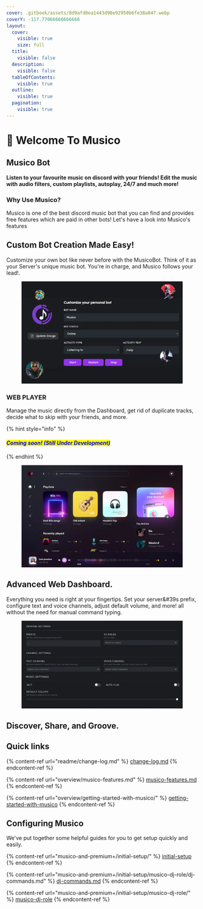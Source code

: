 ```yaml
---
cover: .gitbook/assets/8d9afd8ea1443d98e92950b6fe38a847.webp
coverY: -117.77066666666666
layout:
  cover:
    visible: true
    size: full
  title:
    visible: false
  description:
    visible: false
  tableOfContents:
    visible: true
  outline:
    visible: true
  pagination:
    visible: true
---
```


# 👋 Welcome To Musico

## Musico Bot

**Listen to your favourite music on discord with your friends! Edit the music with audio filters, custom playlists, autoplay, 24/7 and much more!**

### Why Use Musico?

Musico is one of the best discord music bot that you can find and provides free features which are paid in other bots! Let's have a look into Musico's features

## Custom Bot Creation Made Easy!

Customize your own bot like never before with the MusicoBot. Think of it as your Server's unique music bot. You're in charge, and Musico follows your lead!.

<figure><img src=".gitbook/assets/custombot.webp" alt=""><figcaption></figcaption></figure>

### WEB PLAYER

Manage the music directly from the Dashboard, get rid of duplicate tracks, decide what to skip with your friends, and more.

{% hint style="info" %}
#### _<mark style="color:blue;">Coming soon! (Still Under Development)</mark>_
{% endhint %}

<figure><img src=".gitbook/assets/player-demo.webp" alt=""><figcaption></figcaption></figure>

## Advanced Web Dashboard.

Everything you need is right at your fingertips. Set your server\&#39s prefix, configure text and voice channels, adjust default volume, and more! all without the need for manual command typing.

<figure><img src=".gitbook/assets/dashboard.webp" alt=""><figcaption></figcaption></figure>

## &#x20;                           Discover, Share, and Groove.

## Quick links

{% content-ref url="readme/change-log.md" %}
[change-log.md](readme/change-log.md)
{% endcontent-ref %}

{% content-ref url="overview/musico-features.md" %}
[musico-features.md](overview/musico-features.md)
{% endcontent-ref %}

{% content-ref url="overview/getting-started-with-musico/" %}
[getting-started-with-musico](overview/getting-started-with-musico/)
{% endcontent-ref %}

## Configuring Musico&#x20;

We've put together some helpful guides for you to get setup quickly and easily.

{% content-ref url="musico-and-premium+/initial-setup/" %}
[initial-setup](musico-and-premium+/initial-setup/)
{% endcontent-ref %}

{% content-ref url="musico-and-premium+/initial-setup/musico-dj-role/dj-commands.md" %}
[dj-commands.md](musico-and-premium+/initial-setup/musico-dj-role/dj-commands.md)
{% endcontent-ref %}

{% content-ref url="musico-and-premium+/initial-setup/musico-dj-role/" %}
[musico-dj-role](musico-and-premium+/initial-setup/musico-dj-role/)
{% endcontent-ref %}
